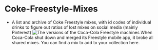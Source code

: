 # Coke-Freestyle-Mixes
- A list and archive of Coke Freestyle mixes, with id codes of individual drinks to figure out ratios of lost mixes on social media (mainly Pinterest)
![The versions of the Coca-Cola Freestyle machines](https://www.coca-colafreestyle.com/content/dam/FreeStyle/en_US/DispenserImage-Website_Mobile_372x404-2%20(1).png)
When Coca-Cola shut down and merged its Freestyle mobile app, it broke all shared mixes.
You can find a mix to add to your collection here.
